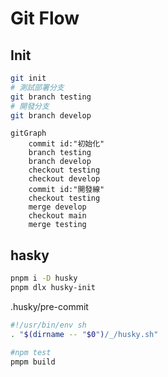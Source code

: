 # Git Flow

## Init

```bash
git init
# 測試部署分支
git branch testing
# 開發分支
git branch develop
```

```mermaid
gitGraph
    commit id:"初始化"
    branch testing
    branch develop
    checkout testing
    checkout develop
    commit id:"開發線"
    checkout testing
    merge develop
    checkout main
    merge testing
```

## hasky

```bash
pnpm i -D husky
pnpm dlx husky-init
```

.husky/pre-commit

```bash
#!/usr/bin/env sh
. "$(dirname -- "$0")/_/husky.sh"

#npm test
pmpm build
```
